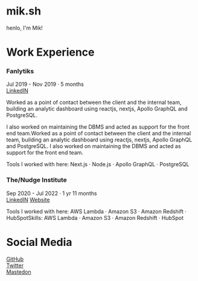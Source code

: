 # mik.sh

henlo, I'm Mik!

# Work Experience

### Fanlytiks
Jul 2019 - Nov 2019 · 5 months </br>
[LinkedIN](https://www.linkedin.com/company/fanlytiks/) </br>

Worked as a point of contact between the client and the internal team, building an analytic dashboard using reactjs, nextjs, Apollo GraphQL and PostgreSQL.

I also worked on maintaining the DBMS and acted as support for the front end team.Worked as a point of contact between the client and the internal team, building an analytic dashboard using reactjs, nextjs, Apollo GraphQL and PostgreSQL. I also worked on maintaining the DBMS and acted as support for the front end team.

Tools I worked with here: Next.js · Node.js · Apollo GraphQL · PostgreSQL

### The/Nudge Institute
Sep 2020 - Jul 2022 · 1 yr 11 months </br>
[LinkedIN](https://www.linkedin.com/company/the-nudge-institute/)
[Website](https://thenudge.org/)
</br> 

Tools I worked with here: AWS Lambda · Amazon S3 · Amazon Redshift · HubSpotSkills: AWS Lambda · Amazon S3 · Amazon Redshift · HubSpot

# Social Media

[GitHub](https://github.com/Mik1337) </br>
[Twitter](https://twitter.com/AvocadoMik) </br>
[Mastedon](https://hachyderm.io/@mik) </br>

